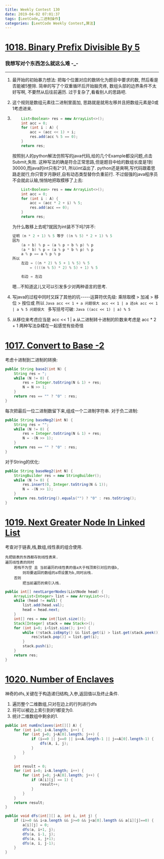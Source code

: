 ```yaml
---
title: Weekly Contest 130
date: 2019-04-02 07:01:37
tags: [LeetCode,二进制操作]
categories: [LeetCode Weekly Contest,算法]
---
```

# [1018. Binary Prefix Divisible By 5](https://leetcode.com/problems/binary-prefix-divisible-by-5/)

### 我想写对个东西怎么就这么难 -_-
------

1. 最开始的初始暴力想法: 把每个位置对应的数转化为题目中要求的数, 然后看是否能被5整除.
    简单的写了个双重循环后开始脑壳疼, 数组头部的边界条件不太好写啊, 不要然从后往前遍历.
    过于复杂了,看看别人的思路吧.
2. 这个规则是数组元素往二进制里面加, 思路就是就用左移并且把数组元素是0或1考虑进来.
3. 
    ```Java
        List<Boolean> res = new ArrayList<>();
        int acc = 0;
        for (int i : A) {
            acc = (acc << 1) + i;
            res.add(acc % 5 == 0);
        }
        return res;
    ```
    按照别人的python解法仿照写的java代码,给的几个Example都没问题,点击Submit,失败.
    这种写法的确是符合正常思路,但是题目中给的数组长度是1到30000,而java的int只有2^31,
    所以int溢出了.
    python还是爽啊,写代码跟着思路走就行,你只管岁月静好,自有动态类型替你负重前行.
    不过倔强的java程序员不会就此认输,悄悄地把取模移了上去: 
    ```Java
        List<Boolean> res = new ArrayList<>();
        int acc = 0;
        for (int i : A) {
            acc = (acc * 2 + i) % 5;
            res.add(acc == 0);
        }
        return res;
    ```
    为什么敢移上去呢?就因为int装不下吗?并不:

    ```Java
    证明 (n * 2 + 1) % 5 等于 ((n % 5) * 2 + 1) % 5
    因为
        (a + b) % p = (a % p + b % p) % p
        (a * b) % p = (a % p * b % p) % p
        a % p == a % p % p
    所以
        左边 = ((n * 2) % 5 + 1 % 5) % 5
            = ((((n % 5) * 2) % 5) + 1) % 5

        右边 = 左边
    ```

    嗯...不知道这儿又可以引发多少对两种语言的思考.

4. 写java的过程中同时又踩了其他的坑-----运算符优先级:
    乘除取模 > 加减 > 移位 > 按位或
    所以 
        ```Java
        acc << 1 + a 问题很大
        acc << 1 | a 还ok
        acc << 1 | a % 5 问题很大
        ```
    多写括号可破:
        ```Java
        ((acc << 1) | a) % 5
        ```
5. 从移位来考虑应当是 acc << 1 | a
    从二进制转十进制的阶数来考虑是 acc * 2 + 1
    两种写法杂糅在一起感觉有些奇怪

# [1017. Convert to Base -2](https://leetcode.com/contest/weekly-contest-130/problems/convert-to-base-2/)
考虑十进制到二进制的转换:
```java
public String base2(int N) {
    String res = ";
    while (N != 0) {
        res = Integer.toString(N & 1) + res;
        N = N >> 1;
    }
    return res == "" ? "0" : res;
}
```
每次把最后一位二进制数留下来,组成一个二进制字符串.
对于负二进制:
```java
public String baseNeg2(int N) {
    String res = "";
    while (N != 0) {
        res = Integer.toString(N & 1) + res;
        N = -(N >> 1);
    }
    return res == "" ? "0" : res;
}
```
对于String的优化:
```java
public String baseNeg2(int N) {
    StringBuilder res = new StringBuilder();
    while (N != 0) {
        res.insert(0, Integer.toString(N & 1));
        N = -(N >> 1);
    }
    return res.toString().equals("") ? "0" : res.toString();
}
```

# [1019. Next Greater Node In Linked List](https://leetcode.com/contest/weekly-contest-130/problems/next-greater-node-in-linked-list/)
考查对于链表,栈,数组,线性表的组合使用.

```
先把链表的东西都存到线性表来.
遍历线性表的同时
    若栈不为空 且 当前遍历的线性表的值a大于栈顶索引对应的值b,
        则将要返回的数组的a项设置为b,同时出栈.
    否则
        把当前遍历的索引入栈.
```         

```java
public int[] nextLargerNodes(ListNode head) {
    ArrayList<Integer> list = new ArrayList<>();
    while (head != null) {
        list.add(head.val);
        head = head.next;
    }
    int[] res = new int[list.size()];
    Stack[Integer] stack = new Stack<>();
    for (int i=0; i<list.size(); i++) {
        while (!stack.isEmpty() && list.get(i) > list.get(stack.peek())) {
            res[stack.pop()] = list.get(i);
        }
        stack.push(i);
    }
    return res;
}        
```

# [1020. Number of Enclaves](https://leetcode.com/contest/weekly-contest-130/problems/number-of-enclaves/)
神奇的dfs,关键在于构造递归结构,入参,返回值以及终止条件.
1. 遍历整个二维数组,只对在边上的行列进行dfs
2. 将可以被边上索引到的1都变为0.
3. 统计二维数组中剩余的1.
```java
public int numEnclaves(int[][] A) {
    for (int i=0; i<A.length; i++) {
        for (int j=0; j<A[0].length; j++) {
            if (i==0 || j==0 || i==A.length-1 || j==A[0].length-1) {
                dfs(A, i, j);
            }
        }
    }
    
    int result = 0;
    for (int i=0; i<A.length; i++) {
        for (int j=0; j<A[0].length; j++) {
            if (A[i][j] == 1) {
                result++;
            }
        }
    }
    return result;
}

public void dfs(int[][] a, int i, int j) {
    if (i>=0 && i<a.length && j>=0 && j<a[0].length && a[i][j]==0) {
        a[i][j] = 0;
        dfs(a, i+1, j);
        dfs(a, i-1, j);
        dfs(a, i, j+1);
        dfs(a, i, j-1);
    }
}
```